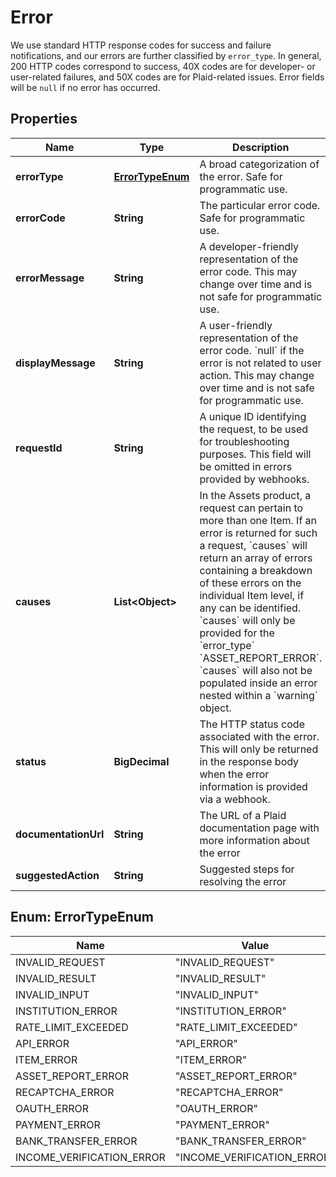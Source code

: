 

# Error

We use standard HTTP response codes for success and failure notifications, and our errors are further classified by `error_type`. In general, 200 HTTP codes correspond to success, 40X codes are for developer- or user-related failures, and 50X codes are for Plaid-related issues.  Error fields will be `null` if no error has occurred.

## Properties

| Name | Type | Description | Notes |
|------------ | ------------- | ------------- | -------------|
|**errorType** | [**ErrorTypeEnum**](#ErrorTypeEnum) | A broad categorization of the error. Safe for programmatic use. |  |
|**errorCode** | **String** | The particular error code. Safe for programmatic use. |  |
|**errorMessage** | **String** | A developer-friendly representation of the error code. This may change over time and is not safe for programmatic use. |  |
|**displayMessage** | **String** | A user-friendly representation of the error code. &#x60;null&#x60; if the error is not related to user action.  This may change over time and is not safe for programmatic use. |  |
|**requestId** | **String** | A unique ID identifying the request, to be used for troubleshooting purposes. This field will be omitted in errors provided by webhooks. |  [optional] |
|**causes** | **List&lt;Object&gt;** | In the Assets product, a request can pertain to more than one Item. If an error is returned for such a request, &#x60;causes&#x60; will return an array of errors containing a breakdown of these errors on the individual Item level, if any can be identified.  &#x60;causes&#x60; will only be provided for the &#x60;error_type&#x60; &#x60;ASSET_REPORT_ERROR&#x60;. &#x60;causes&#x60; will also not be populated inside an error nested within a &#x60;warning&#x60; object. |  [optional] |
|**status** | **BigDecimal** | The HTTP status code associated with the error. This will only be returned in the response body when the error information is provided via a webhook. |  [optional] |
|**documentationUrl** | **String** | The URL of a Plaid documentation page with more information about the error |  [optional] |
|**suggestedAction** | **String** | Suggested steps for resolving the error |  [optional] |



## Enum: ErrorTypeEnum

| Name | Value |
|---- | -----|
| INVALID_REQUEST | &quot;INVALID_REQUEST&quot; |
| INVALID_RESULT | &quot;INVALID_RESULT&quot; |
| INVALID_INPUT | &quot;INVALID_INPUT&quot; |
| INSTITUTION_ERROR | &quot;INSTITUTION_ERROR&quot; |
| RATE_LIMIT_EXCEEDED | &quot;RATE_LIMIT_EXCEEDED&quot; |
| API_ERROR | &quot;API_ERROR&quot; |
| ITEM_ERROR | &quot;ITEM_ERROR&quot; |
| ASSET_REPORT_ERROR | &quot;ASSET_REPORT_ERROR&quot; |
| RECAPTCHA_ERROR | &quot;RECAPTCHA_ERROR&quot; |
| OAUTH_ERROR | &quot;OAUTH_ERROR&quot; |
| PAYMENT_ERROR | &quot;PAYMENT_ERROR&quot; |
| BANK_TRANSFER_ERROR | &quot;BANK_TRANSFER_ERROR&quot; |
| INCOME_VERIFICATION_ERROR | &quot;INCOME_VERIFICATION_ERROR&quot; |



